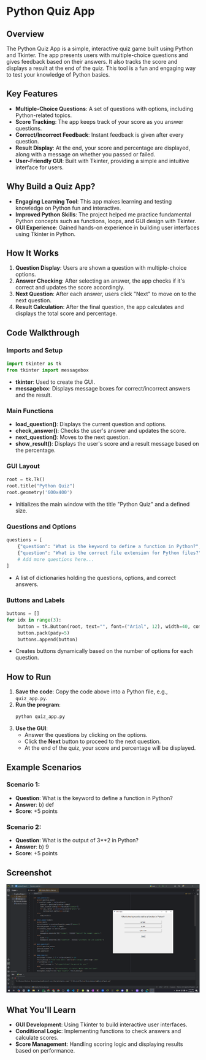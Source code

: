 
# Python Quiz App

## Overview
The Python Quiz App is a simple, interactive quiz game built using Python and Tkinter. The app presents users with multiple-choice questions and gives feedback based on their answers. It also tracks the score and displays a result at the end of the quiz. This tool is a fun and engaging way to test your knowledge of Python basics.

## Key Features
- **Multiple-Choice Questions**: A set of questions with options, including Python-related topics.
- **Score Tracking**: The app keeps track of your score as you answer questions.
- **Correct/Incorrect Feedback**: Instant feedback is given after every question.
- **Result Display**: At the end, your score and percentage are displayed, along with a message on whether you passed or failed.
- **User-Friendly GUI**: Built with Tkinter, providing a simple and intuitive interface for users.

## Why Build a Quiz App?
- **Engaging Learning Tool**: This app makes learning and testing knowledge on Python fun and interactive.
- **Improved Python Skills**: The project helped me practice fundamental Python concepts such as functions, loops, and GUI design with Tkinter.
- **GUI Experience**: Gained hands-on experience in building user interfaces using Tkinter in Python.

## How It Works
1. **Question Display**: Users are shown a question with multiple-choice options.
2. **Answer Checking**: After selecting an answer, the app checks if it's correct and updates the score accordingly.
3. **Next Question**: After each answer, users click "Next" to move on to the next question.
4. **Result Calculation**: After the final question, the app calculates and displays the total score and percentage.

## Code Walkthrough
### Imports and Setup
```python
import tkinter as tk
from tkinter import messagebox
```
- **tkinter**: Used to create the GUI.
- **messagebox**: Displays message boxes for correct/incorrect answers and the result.

### Main Functions
- **load_question()**: Displays the current question and options.
- **check_answer()**: Checks the user's answer and updates the score.
- **next_question()**: Moves to the next question.
- **show_result()**: Displays the user's score and a result message based on the percentage.

### GUI Layout
```python
root = tk.Tk()
root.title("Python Quiz")
root.geometry('600x400')
```
- Initializes the main window with the title "Python Quiz" and a defined size.

### Questions and Options
```python
questions = [
    {"question": "What is the keyword to define a function in Python?", "options": ["a) func", "b) def", "c) function"], "answer": "b"},
    {"question": "What is the correct file extension for Python files?", "options": ["a) .py", "b) .pyt", "c) .txt"], "answer": "a"},
    # Add more questions here...
]
```
- A list of dictionaries holding the questions, options, and correct answers.

### Buttons and Labels
```python
buttons = []
for idx in range(3):
    button = tk.Button(root, text="", font=("Arial", 12), width=40, command=lambda idx=idx: check_answer(idx))
    button.pack(pady=5)
    buttons.append(button)
```
- Creates buttons dynamically based on the number of options for each question.

## How to Run
1. **Save the code**: Copy the code above into a Python file, e.g., `quiz_app.py`.
2. **Run the program**:
   ```bash
   python quiz_app.py
   ```
3. **Use the GUI**:
   - Answer the questions by clicking on the options.
   - Click the **Next** button to proceed to the next question.
   - At the end of the quiz, your score and percentage will be displayed.

## Example Scenarios
### Scenario 1:
- **Question**: What is the keyword to define a function in Python?
- **Answer**: b) def
- **Score**: +5 points

### Scenario 2:
- **Question**: What is the output of 3**2 in Python?
- **Answer**: b) 9
- **Score**: +5 points

## Screenshot
![Quiz App Screenshot](https://github.com/IstiakIqbal/Simple_Python_Quiz/blob/main/Simple%20Python%20Quiz.png?raw=true)

## What You'll Learn
- **GUI Development**: Using Tkinter to build interactive user interfaces.
- **Conditional Logic**: Implementing functions to check answers and calculate scores.
- **Score Management**: Handling scoring logic and displaying results based on performance.
